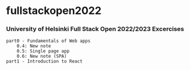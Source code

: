 # fullstackopen2022

### University of Helsinki Full Stack Open 2022/2023 Excercises

    part0 - Fundamentals of Web apps
        0.4: New note
        0.5: Single page app    
        0.6: New note (SPA)
    part1 - Introduction to React
  
